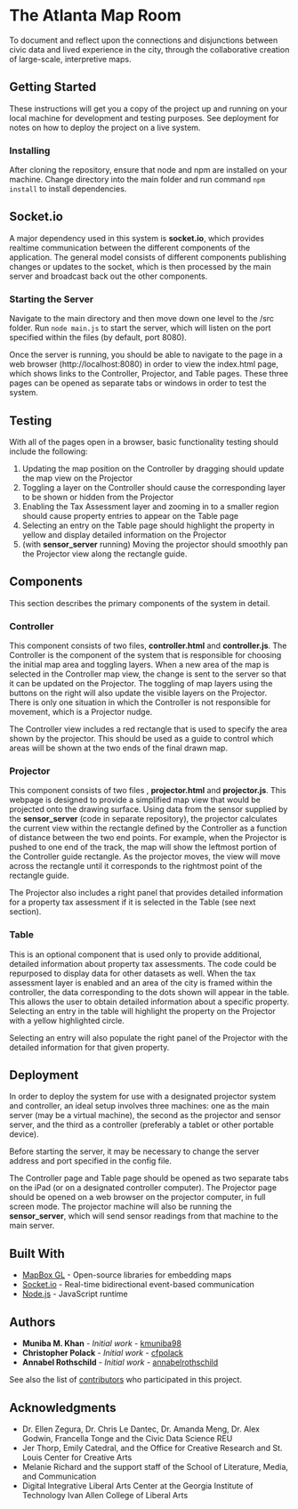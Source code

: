 # The Atlanta Map Room

To document and reflect upon the connections and disjunctions between civic data and lived experience in the city, through the collaborative creation of large-scale, interpretive maps.

## Getting Started

These instructions will get you a copy of the project up and running on your local machine for development and testing purposes. See deployment for notes on how to deploy the project on a live system.

### Installing

After cloning the repository, ensure that node and npm are installed on your machine. Change directory into the main folder and run command `npm install` to install dependencies.

## Socket.io
A major dependency used in this system is **socket.io**, which provides realtime communication between the different components of the application. The general model consists of different components publishing changes or updates to the socket, which is then processed by the main server and broadcast back out the other components.

### Starting the Server

Navigate to the main directory and then move down one level to the /src folder. Run `node main.js` to start the server, which will listen on the port specified within the files (by default, port 8080).

Once the server is running, you should be able to navigate to the page in a web browser (http://localhost:8080) in order to view the index.html page, which shows links to the Controller, Projector, and Table pages. These three pages can be opened as separate tabs or windows in order to test the system.

## Testing
With all of the pages open in a browser, basic functionality testing should include the following:
1. Updating the map position on the Controller by dragging should update the map view on the Projector
2. Toggling a layer on the Controller should cause the corresponding layer to be shown or hidden from the Projector
3. Enabling the Tax Assessment layer and zooming in to a smaller region should cause property entries to appear on the Table page
4. Selecting an entry on the Table page should highlight the property in yellow and display detailed information on the Projector
5. (with **sensor_server** running) Moving the projector should smoothly pan the Projector view along the rectangle guide.

## Components

This section describes the primary components of the system in detail.

### Controller
This component consists of two files, **controller.html** and **controller.js**. The Controller is the component of the system that is responsible for choosing the initial map area and toggling layers. When a new area of the map is selected in the Controller map view, the change is sent to the server so that it can be updated on the Projector. The toggling of map layers using the buttons on the right will also update the visible layers on the Projector. There is only one situation in which the Controller is not responsible for movement, which is a Projector nudge.

The Controller view includes a red rectangle that is used to specify the area shown by the projector. This should be used as a guide to control which areas will be shown at the two ends of the final drawn map.

### Projector
This component consists of two files , **projector.html** and **projector.js**. This webpage is designed to provide a simplified map view that would be projected onto the drawing surface. Using data from the sensor supplied by the **sensor_server** (code in separate repository), the projector calculates the current view within the rectangle defined by the Controller as a function of distance between the two end points. For example, when the Projector is pushed to one end of the track, the map will show the leftmost portion of the Controller guide rectangle. As the projector moves, the view will move across the rectangle until it corresponds to the rightmost point of the rectangle guide.

The Projector also includes a right panel that provides detailed information for a property tax assessment if it is selected in the Table (see next section).

### Table
This is an optional component that is used only to provide additional, detailed information about property tax assessments. The code could be repurposed to display data for other datasets as well. When the tax assessment layer is enabled and an area of the city is framed within the controller, the data corresponding to the dots shown will appear in the table. This allows the user to obtain detailed information about a specific property. Selecting an entry in the table will highlight the property on the Projector with a yellow highlighted circle.

Selecting an entry will also populate the right panel of the Projector with the detailed information for that given property.

## Deployment

In order to deploy the system for use with a designated projector system and controller, an ideal setup involves three machines: one as the main server (may be a virtual machine), the second as the projector and sensor server, and the third as a controller (preferably a tablet or other portable device).

Before starting the server, it may be necessary to change the server address and port specified in the config file.

The Controller page and Table page should be opened as two separate tabs on the iPad (or on a designated controller computer). The Projector page should be opened on a web browser on the projector computer, in full screen mode. The projector machine will also be running the **sensor_server**, which will send sensor readings from that machine to the main server.

## Built With

* [MapBox GL](https://www.mapbox.com/mapbox-gl-js/api/) - Open-source libraries for embedding maps
* [Socket.io](https://socket.io/) - Real-time bidirectional event-based communication
* [Node.js](https://nodejs.org/en/) - JavaScript runtime

## Authors

* **Muniba M. Khan** - *Initial work* - [kmuniba98](https://github.com/kmuniba98)
* **Christopher Polack** - *Initial work* - [cfpolack](https://github.com/cfpolack)
* **Annabel Rothschild** - *Initial work* - [annabelrothschild](https://github.com/annabelrothschild)

See also the list of [contributors](https://github.com/kmuniba98/Atlanta-Map-Room/contributors) who participated in this project.

## Acknowledgments

* Dr. Ellen Zegura, Dr. Chris Le Dantec, Dr. Amanda Meng, Dr. Alex Godwin, Francella Tonge and the Civic Data Science REU
* Jer Thorp, Emily Catedral, and the Office for Creative Research and St. Louis Center for Creative Arts
* Melanie Richard and the support staff of the School of Literature, Media, and Communication
* Digital Integrative Liberal Arts Center at the Georgia Institute of Technology Ivan Allen College of Liberal Arts
